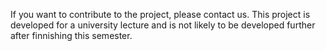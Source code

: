 If you want to contribute to the project, please contact us.
This project is developed for a university lecture and is not likely to be developed further after finnishing this semester.
